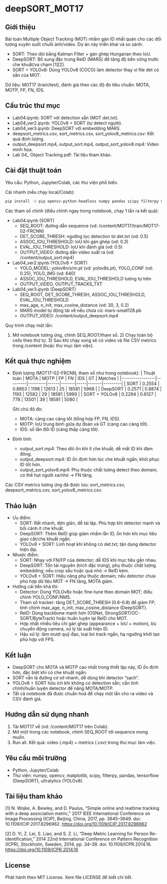 # deepSORT_MOT17

## Giới thiệu
Bài toán Multiple Object Tracking (MOT) nhằm gán ID nhất quán cho các đối tượng xuyên suốt chuỗi ảnh/video. Dự án này triển khai và so sánh:
- SORT: Theo dõi bằng Kalman Filter + gán ghép Hungarian theo IoU.
- DeepSORT: Bổ sung đặc trưng ReID (MARS) để tăng độ bền vững trước che khuất/va chạm [1][2].
- SORT + YOLOv8: Dùng YOLOv8 (COCO) làm detector thay vì file det có sẵn của MOT.

Dữ liệu: MOT17 (train/test), đánh giá theo các độ đo tiêu chuẩn: MOTA, MOTP, FP, FN, IDS.

## Cấu trúc thư mục
- Lab04.ipynb: SORT với detection sẵn (MOT det.txt).
- Lab04_ver2.ipynb: YOLOv8 + SORT (tự detect người).
- Lab04_ver3.ipynb: DeepSORT với embedding MARS.
- deepsort_metrics.csv, sort_metrics.csv, sort_yolov8_metrics.csv: Kết quả định lượng.
- output_deepsort.mp4, output_sort.mp4, output_sort_yolov8.mp4: Video minh họa.
- Lab 04_ Object Tracking.pdf: Tài liệu tham khảo.

## Cài đặt thuật toán
Yêu cầu: Python, Jupyter/Colab, các thư viện phổ biến.

Cài nhanh (nếu chạy local/Colab):
```bash
pip install -U pip opencv-python-headless numpy pandas scipy filterpy matplotlib tensorflow ultralytics
```

Các tham số chính (điều chỉnh ngay trong notebook, chạy 1 lần ra kết quả):
- Lab04.ipynb (SORT)
  - SEQ_ROOT: đường dẫn sequence (vd: /content/MOT17/train/MOT17-02-FRCNN)
  - DET_SCORE_THRESH: ngưỡng lọc detection từ det.txt (vd: 0.5)
  - ASSOC_IOU_THRESHOLD: IoU khi gán ghép (vd: 0.3)
  - EVAL_IOU_THRESHOLD: IoU khi đánh giá (vd: 0.5)
  - OUTPUT_VIDEO: đường dẫn video xuất ra (vd: /content/output_sort.mp4)
- Lab04_ver2.ipynb (YOLOv8 + SORT)
  - YOLO_MODEL: yolov8n/s/m.pt (vd: yolov8s.pt), YOLO_CONF (vd: 0.25), YOLO_IMG (vd: 640)
  - ASSOC_IOU_THRESHOLD, EVAL_IOU_THRESHOLD tương tự trên
  - OUTPUT_VIDEO, OUTPUT_TRACKS_TXT
- Lab04_ver3.ipynb (DeepSORT)
  - SEQ_ROOT, DET_SCORE_THRESH, ASSOC_IOU_THRESHOLD, EVAL_IOU_THRESHOLD
  - max_age, n_init, max_cosine_distance (vd: 30, 3, 0.2)
  - MARS model tự động tải về nếu chưa có: mars-small128.pb
  - OUTPUT_VIDEO: /content/output_deepsort.mp4

Quy trình chạy một lần:
1) Mở notebook tương ứng, chỉnh SEQ_ROOT/tham số. 2) Chạy toàn bộ cells theo thứ tự. 3) Sau khi chạy xong sẽ có video và file CSV metrics trong /content (hoặc thư mục làm việc).

## Kết quả thực nghiệm
- Định lượng (MOT17-02-FRCNN, tham số như trong notebook):
  | Thuật toán      | MOTA    | MOTP    | FP   | FN    | IDS | GT    | Matches |
  |-----------------|---------|---------|------|-------|-----|-------|---------|
  | SORT            | 0.2554  | 0.8853  | 1198 | 12613 | 25  | 18581 | 5968    |
  | DeepSORT        | 0.2571  | 0.8874  | 1193 | 12582 | 29  | 18581 | 5999    |
  | SORT + YOLOv8   | 0.2294  | 0.8127  | 778  | 13501 | 39  | 18581 | 5080    |

  Ghi chú độ đo:
  - MOTA: càng cao càng tốt (tổng hợp FP, FN, IDS).
  - MOTP: IoU trung bình giữa dự đoán và GT (càng cao càng tốt).
  - IDS: số lần đổi ID (càng thấp càng tốt).

- Định tính:
  - output_sort.mp4: Theo dõi ổn khi ít che khuất; dễ mất ID khi đám đông.
  - output_deepsort.mp4: ID ổn định hơn lúc che khuất ngắn; khôi phục ID tốt hơn.
  - output_sort_yolov8.mp4: Phụ thuộc chất lượng detect theo domain; có thể hụt người xa/nhỏ → FN tăng.

Các CSV metrics tương ứng đã được lưu: sort_metrics.csv, deepsort_metrics.csv, sort_yolov8_metrics.csv.

## Thảo luận
- Ưu điểm:
  - SORT: Rất nhanh, đơn giản, dễ tái lập. Phù hợp khi detector mạnh và bối cảnh ít che khuất.
  - DeepSORT: Thêm ReID giúp giảm nhầm lẫn ID, ổn hơn khi mục tiêu giao cắt/che khuất ngắn.
  - YOLOv8 + SORT: Linh hoạt khi không có det.txt; tận dụng detector hiện đại.
- Nhược điểm:
  - SORT: Nhạy với FN/FP của detector; dễ IDS khi mục tiêu gần nhau.
  - DeepSORT: Tốn tài nguyên (trích đặc trưng), phụ thuộc chất lượng embedding; nếu crop xấu hoặc quá nhỏ → ReID kém.
  - YOLOv8 + SORT: Hiệu năng phụ thuộc domain; nếu detector chưa phù hợp dữ liệu MOT → FN tăng, MOTA giảm.
- Hướng cải tiến khả thi:
  - Detector: Dùng YOLOv8x hoặc fine-tune theo domain MOT; điều chỉnh YOLO_CONF/NMS.
  - Tham số tracker: tăng DET_SCORE_THRESH (0.6–0.8) để giảm FP; tinh chỉnh max_age, n_init, max_cosine_distance (DeepSORT).
  - ReID: Dùng backbone mạnh hơn (OSNet, StrongSORT/OC-SORT/ByteTrack) hoặc huấn luyện lại ReID cho MOT.
  - Hợp nhất nhiều tiêu chí gán ghép (appearance + IoU + motion), bù chuyển động camera, xử lý tái xuất hiện ID.
  - Hậu xử lý: làm mượt quỹ đạo, loại bỏ track ngắn, hạ ngưỡng khởi tạo phù hợp với FPS.

## Kết luận
- DeepSORT cho MOTA và MOTP cao nhất trong thiết lập này, ID ổn định hơn, đặc biệt khi có che khuất ngắn.
- SORT vẫn là đường cơ sở nhanh, dễ dùng khi detector “sạch”.
- YOLOv8 + SORT hữu ích khi không có detection sẵn; cần tinh chỉnh/huấn luyện detector để nâng MOTA/MOTP.
- Tất cả notebook đã được chuẩn hoá để chạy một lần cho ra video và CSV đánh giá.

## Hướng dẫn sử dụng nhanh
1) Tải MOT17 về (vd: /content/MOT17 trên Colab).
2) Mở một trong các notebook, chỉnh SEQ_ROOT tới sequence mong muốn.
3) Run all. Kết quả: video (.mp4) + metrics (.csv) trong thư mục làm việc.

## Yêu cầu môi trường
- Python, Jupyter/Colab
- Thư viện: numpy, opencv, matplotlib, scipy, filterpy, pandas, tensorflow (DeepSORT), ultralytics (YOLOv8).

## Tài liệu tham khảo
[1] N. Wojke, A. Bewley, and D. Paulus, “Simple online and realtime tracking with a deep association metric,” 2017 IEEE International Conference on Image Processing (ICIP), Beijing, China, 2017, pp. 3645–3649. doi: 10.1109/ICIP.2017.8296962. https://doi.org/10.1109/ICIP.2017.8296962

[2] D. Yi, Z. Lei, S. Liao, and S. Z. Li, “Deep Metric Learning for Person Re-identification,” 2014 22nd International Conference on Pattern Recognition (ICPR), Stockholm, Sweden, 2014, pp. 34–39. doi: 10.1109/ICPR.2014.16. https://doi.org/10.1109/ICPR.2014.16

## License
Phát hành theo MIT License. Xem file LICENSE để biết chi tiết.


